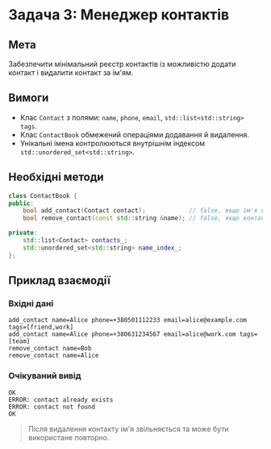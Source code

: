 # Задача 3: Менеджер контактів

## Мета
Забезпечити мінімальний реєстр контактів із можливістю додати контакт і
видалити контакт за ім'ям.

## Вимоги
- Клас `Contact` з полями: `name`, `phone`, `email`, `std::list<std::string> tags`.
- Клас `ContactBook` обмежений операціями додавання й видалення.
- Унікальні імена контролюються внутрішнім індексом `std::unordered_set<std::string>`.

## Необхідні методи
```cpp
class ContactBook {
public:
    bool add_contact(Contact contact);            // false, якщо ім'я вже зайняте
    bool remove_contact(const std::string &name); // false, якщо контакт не знайдено

private:
    std::list<Contact> contacts_;
    std::unordered_set<std::string> name_index_;
};
```

## Приклад взаємодії
### Вхідні дані
```
add_contact name=Alice phone=+380501112233 email=alice@example.com tags=[friend,work]
add_contact name=Alice phone=+380631234567 email=alice@work.com tags=[team]
remove_contact name=Bob
remove_contact name=Alice
```

### Очікуваний вивід
```
OK
ERROR: contact already exists
ERROR: contact not found
OK
```

> Після видалення контакту ім'я звільняється та може бути використане повторно.
